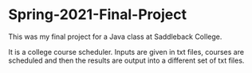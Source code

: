# Spring-2021-Final-Project
 
This was my final project for a Java class at Saddleback College.

It is a college course scheduler. Inputs are given in txt files, courses are scheduled and then the results are output into a different set of txt files.
